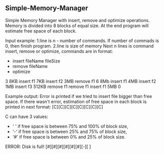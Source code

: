 ## Simple-Memory-Manager
Simple Memory Manager with insert, remove and optimize operations.
Memory is divided into 8 blocks of equal size.
At the end program will estimate free space of each block.

Input example:
1.line is n  - number of commands. If number of commads is 0, then finish program.
2.line is size of memory
Next n lines is command insert, remove or optimize, commands are in format:
 - insert fileName fileSize
 - remove fileName
 - optimize

3
8KB
insert f1 7KB
insert f2 3MB
remove f1
6
8Mb
insert f1 4MB
insert f2 1MB
insert f3 512KB
remove f1
remove f1
insert f1 5MB
0

Example output:
Error is printed if we tried to insert file bigger than free space.
If there wasn't error, estimation of free space in each block is printed in next format:
[C][C][C][C][C][C][C][C]

C can have 3 values:
 - ' ' if free space is between 75% and 100% of block size,
 - '-' if free space is between 25% and 75% of block size,
 - '#' if free space is between 0% and 25% of block size.
 
ERROR: Disk is full! 
[#][#][#][#][#][#][-][ ] 
